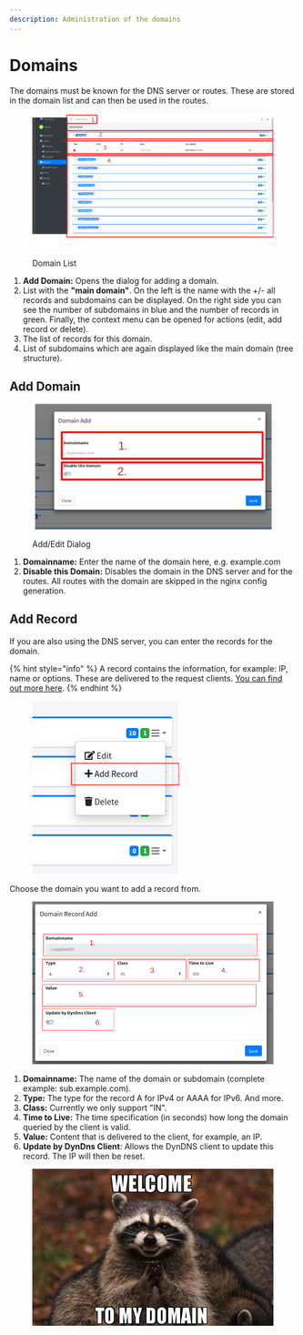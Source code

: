 ```yaml
---
description: Administration of the domains
---
```


# Domains

The domains must be known for the DNS server or routes. These are stored in the domain list and can then be used in the routes.

<figure><img src="../../../.gitbook/assets/domains_list.png" alt=""><figcaption><p>Domain List</p></figcaption></figure>

1. **Add Domain:** Opens the dialog for adding a domain.
2. List with the **"main domain"**. On the left is the name with the +/- all records and subdomains can be displayed. On the right side you can see the number of subdomains in blue and the number of records in green. Finally, the context menu can be opened for actions (edit, add record or delete).
3. The list of records for this domain.
4. List of subdomains which are again displayed like the main domain (tree structure).



## Add Domain

<figure><img src="../../../.gitbook/assets/domain_add.png" alt=""><figcaption><p>Add/Edit Dialog</p></figcaption></figure>

1. **Domainname:** Enter the name of the domain here, e.g. example.com
2. **Disable this Domain:** Disables the domain in the DNS server and for the routes. All routes with the domain are skipped in the nginx config generation.

## Add Record

If you are also using the DNS server, you can enter the records for the domain.

{% hint style="info" %}
A record contains the information, for example: IP, name or options. These are delivered to the request clients. [You can find out more here](https://de.wikipedia.org/wiki/Resource\_Record).
{% endhint %}

<figure><img src="../../../.gitbook/assets/domain_addrecord.png" alt=""><figcaption></figcaption></figure>

Choose the domain you want to add a record from.

<figure><img src="../../../.gitbook/assets/domain_recorddialog.png" alt=""><figcaption></figcaption></figure>

1. **Domainname:** The name of the domain or subdomain (complete example: sub.example.com).
2. **Type:** The type for the record A for IPv4 or AAAA for IPv6. And more.
3. **Class:** Currently we only support "IN".
4. **Time to Live:** The time specification (in seconds) how long the domain queried by the client is valid.
5. **Value:** Content that is delivered to the client, for example, an IP.
6. **Update by DynDns Client**: Allows the DynDNS client to update this record. The IP will then be reset.



<figure><img src="../../../.gitbook/assets/welcome-to-my-xssoep.jpg" alt=""><figcaption></figcaption></figure>

